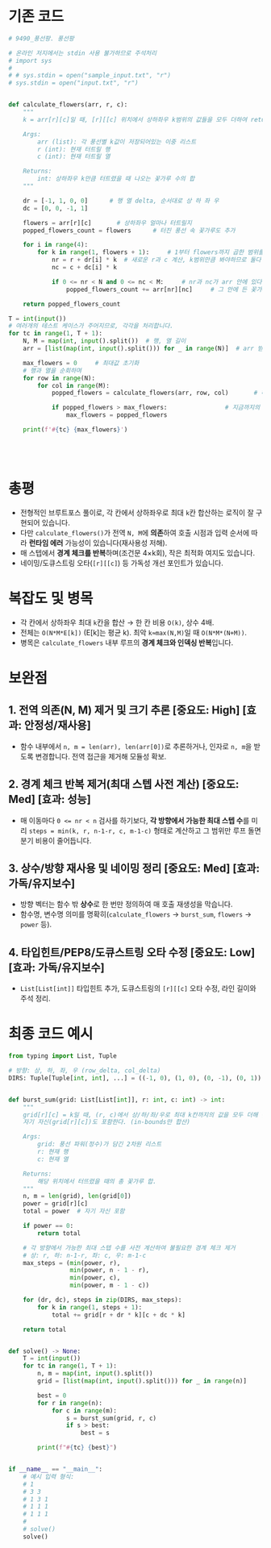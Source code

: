 # 기존 코드
~~~python
# 9490_풍선팡. 풍선팡

# 온라인 저지에서는 stdin 사용 불가하므로 주석처리
# import sys
#
# # sys.stdin = open("sample_input.txt", "r")
# sys.stdin = open("input.txt", "r")


def calculate_flowers(arr, r, c):
    """
    k = arr[r][c]일 때, [r][[c] 위치에서 상하좌우 k범위의 값들을 모두 더하여 return 하는 함수

    Args:
        arr (list): 각 풍선별 k값이 저장되어있는 이중 리스트
        r (int): 현재 터트릴 행
        c (int): 현재 터트릴 열

    Returns:
        int: 상하좌우 k만큼 터트렸을 때 나오는 꽃가루 수의 합
    """

    dr = [-1, 1, 0, 0]      # 행 열 delta, 순서대로 상 하 좌 우
    dc = [0, 0, -1, 1]

    flowers = arr[r][c]       # 상하좌우 얼마나 터트릴지
    popped_flowers_count = flowers      # 터진 풍선 속 꽃가루도 추가

    for i in range(4):
        for k in range(1, flowers + 1):     # 1부터 flowers까지 곱한 범위를 볼 것이므로
            nr = r + dr[i] * k  # 새로운 r과 c 계산, k범위만큼 봐야하므로 둘다 k를 곱해줘야 한다.
            nc = c + dc[i] * k

            if 0 <= nr < N and 0 <= nc < M:     # nr과 nc가 arr 안에 있다면
                popped_flowers_count += arr[nr][nc]     # 그 안에 든 꽃가루 수를 popped flowers count에 추가

    return popped_flowers_count

T = int(input())
# 여러개의 테스트 케이스가 주어지므로, 각각을 처리합니다.
for tc in range(1, T + 1):
    N, M = map(int, input().split())  # 행, 열 길이
    arr = [list(map(int, input().split())) for _ in range(N)]  # arr 받아오기

    max_flowers = 0     # 최대값 초기화
    # 행과 열을 순회하며
    for row in range(N):
        for col in range(M):
            popped_flowers = calculate_flowers(arr, row, col)       # 해당 좌표에서의 터진 꽃가루 수 계산

            if popped_flowers > max_flowers:                # 지금까지의 max값을 넘어섰다면 update
                max_flowers = popped_flowers

    print(f'#{tc} {max_flowers}')
~~~
<br><br>

# 총평
- 전형적인 브루트포스 풀이로, 각 칸에서 상하좌우로 최대 `k`칸 합산하는 로직이 잘 구현되어 있습니다.
- 다만 `calculate_flowers()`가 전역 `N, M`에 **의존**하여 호출 시점과 입력 순서에 따라 **런타임 에러** 가능성이 있습니다(재사용성 저해).
- 매 스텝에서 **경계 체크를 반복**하며(조건문 4×k회), 작은 최적화 여지도 있습니다.
- 네이밍/도큐스트링 오타(`[r][[c]`) 등 가독성 개선 포인트가 있습니다.

# 복잡도 및 병목
- 각 칸에서 상하좌우 최대 `k`칸을 합산 → 한 칸 비용 `O(k)`, 상수 4배.
- 전체는 `O(N*M*E[k])` (E[k]는 평균 k). 최악 `k≈max(N,M)`일 때 `O(N*M*(N+M))`.
- 병목은 `calculate_flowers` 내부 루프의 **경계 체크와 인덱싱 반복**입니다.

# 보완점
## 1. 전역 의존(N, M) 제거 및 크기 추론  [중요도: High] [효과: 안정성/재사용]
- 함수 내부에서 `n, m = len(arr), len(arr[0])`로 추론하거나, 인자로 `n, m`을 받도록 변경합니다. 전역 접근을 제거해 모듈성 확보.

## 2. 경계 체크 반복 제거(최대 스텝 사전 계산)  [중요도: Med] [효과: 성능]
- 매 이동마다 `0 <= nr < n` 검사를 하기보다, **각 방향에서 가능한 최대 스텝 수**를 미리 `steps = min(k, r, n-1-r, c, m-1-c)` 형태로 계산하고 그 범위만 루프 돌면 분기 비용이 줄어듭니다.

## 3. 상수/방향 재사용 및 네이밍 정리  [중요도: Med] [효과: 가독/유지보수]
- 방향 벡터는 함수 밖 **상수**로 한 번만 정의하여 매 호출 재생성을 막습니다.
- 함수명, 변수명 의미를 명확히(`calculate_flowers` → `burst_sum`, `flowers` → `power` 등).

## 4. 타입힌트/PEP8/도큐스트링 오타 수정  [중요도: Low] [효과: 가독/유지보수]
- `List[List[int]]` 타입힌트 추가, 도큐스트링의 `[r][[c]` 오타 수정, 라인 길이와 주석 정리.

# 최종 코드 예시
~~~python
from typing import List, Tuple

# 방향: 상, 하, 좌, 우 (row_delta, col_delta)
DIRS: Tuple[Tuple[int, int], ...] = ((-1, 0), (1, 0), (0, -1), (0, 1))


def burst_sum(grid: List[List[int]], r: int, c: int) -> int:
    """
    grid[r][c] = k일 때, (r, c)에서 상/하/좌/우로 최대 k칸까지의 값을 모두 더해 반환한다.
    자기 자신(grid[r][c])도 포함한다. (in-bounds만 합산)

    Args:
        grid: 풍선 파워(정수)가 담긴 2차원 리스트
        r: 현재 행
        c: 현재 열

    Returns:
        해당 위치에서 터뜨렸을 때의 총 꽃가루 합.
    """
    n, m = len(grid), len(grid[0])
    power = grid[r][c]
    total = power  # 자기 자신 포함

    if power == 0:
        return total

    # 각 방향에서 가능한 최대 스텝 수를 사전 계산하여 불필요한 경계 체크 제거
    # 상: r, 하: n-1-r, 좌: c, 우: m-1-c
    max_steps = (min(power, r),
                 min(power, n - 1 - r),
                 min(power, c),
                 min(power, m - 1 - c))

    for (dr, dc), steps in zip(DIRS, max_steps):
        for k in range(1, steps + 1):
            total += grid[r + dr * k][c + dc * k]

    return total


def solve() -> None:
    T = int(input())
    for tc in range(1, T + 1):
        n, m = map(int, input().split())
        grid = [list(map(int, input().split())) for _ in range(n)]

        best = 0
        for r in range(n):
            for c in range(m):
                s = burst_sum(grid, r, c)
                if s > best:
                    best = s

        print(f"#{tc} {best}")


if __name__ == "__main__":
    # 예시 입력 형식:
    # 1
    # 3 3
    # 1 3 1
    # 1 1 1
    # 1 1 1
    #
    # solve()
    solve()
~~~
